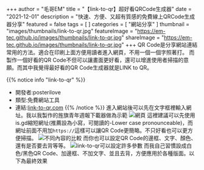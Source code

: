 +++
author = "毛哥EM"
title = "【link-to-qr】超好看QRCode生成器"
date = "2021-12-01"
description = "快速、方便、又超有質感的免費線上QRCode生成器分享"
featured = false
tags = [
]
categories = [
    "網站分享"
]
thumbnail = "images/thumbnails/link-to-qr.jpg"
featureImage = "https://em-tec.github.io/images/thumbnails/link-to-qr.jpg"
shareImage = "https://em-tec.github.io/images/thumbnails/link-to-qr.jpg"
+++
QR Code是分享網站連結常用的方法。適合在印刷上面方便用讀者進入網頁，不用一個一個字照著打。
而製作一個好看的QR Code不但可以讓畫面更好看，還可以增進使用者掃描的意願。而其中我覺得最好看的QR Code生成器就是LINK to QR。
<!--more-->
{{% notice info "link-to-qr" %}}

* 開發者:posterilove
* 類型:免費網站工具
* 連結:[link-to-qr.com](https//link-to-qr.com/)
{{% /notice %}}
進入網站後可以先在文字框裡輸入網址。我以我製作的旌旗青年週報下載器做為示範
![網頁](https://EM-Tec.github.io/images/link-to-qr-header.png)
這裡建議可以先使用is.gd縮短網址(推薦設為小寫，可閱讀的-Lower case pronounceable)，而網址前面不用加`https://`這樣可以讓QR Code更簡略。不只好看也可以更方便掃描。
![不同內容的比較](https://EM-Tec.github.io/images/link-to-qr-header.png)
而你也可以設定QR Code的邊框、文字、顏色、還有是否要去背等等。
![link-to-qr可以設定許多參數](https://EM-Tec.github.io/images/link-to-qr-function.png)
而我自己習慣設成白色/黑色QR Code、加邊框、不加文字、並且去背，方便應用於各種版面。以下為最終效果
